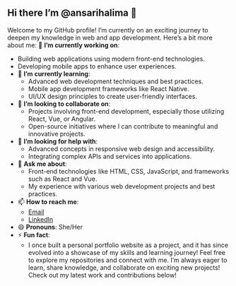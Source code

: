 ## Hi there I’m @ansarihalima 👋
Welcome to my GitHub profile! I’m currently on an exciting journey to deepen my knowledge in web and app development. Here’s a bit more about me:
🔭 **I’m currently working on**:
  - Building web applications using modern front-end technologies.
  - Developing mobile apps to enhance user experiences.
- 🌱 **I’m currently learning**:
  - Advanced web development techniques and best practices.
  - Mobile app development frameworks like React Native.
  - UI/UX design principles to create user-friendly interfaces.
- 👯 **I’m looking to collaborate on**:
  - Projects involving front-end development, especially those utilizing React, Vue, or Angular.
  - Open-source initiatives where I can contribute to meaningful and innovative projects.
- 🤔 **I’m looking for help with**:
  - Advanced concepts in responsive web design and accessibility.
  - Integrating complex APIs and services into applications.
- 💬 **Ask me about**:
  - Front-end technologies like HTML, CSS, JavaScript, and frameworks such as React and Vue.
  - My experience with various web development projects and best practices.
- 📫 **How to reach me**:
  - [Email](halimasadiahalimasadia00@gmail.com)
  - [LinkedIn](https://www.linkedin.com/in/halima-sadia-halima-sadia-30b6142b6/)
- 😄 **Pronouns**: She/Her
- ⚡ **Fun fact**:
  - I once built a personal portfolio website as a project, and it has since evolved into a showcase of my skills and learning journey!
Feel free to explore my repositories and connect with me. I’m always eager to learn, share knowledge, and collaborate on exciting new projects!
Check out my latest work and contributions below!
